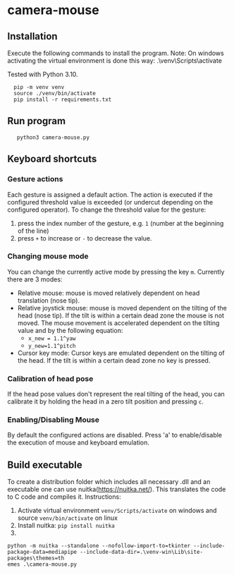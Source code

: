 # camera-mouse

## Installation

Execute the following commands to install the program.
Note: On windows activating the virtual environment is done this way: .\venv\Scripts\activate

Tested with Python 3.10.

``` 
  pip -m venv venv
  source ./venv/bin/activate
  pip install -r requirements.txt
```
## Run program

```
   python3 camera-mouse.py
```

## Keyboard shortcuts

### Gesture actions

Each gesture is assigned a default action. The action is executed if the configured threshold value is exceeded (or undercut depending on the configured operator).
To change the threshold value for the gesture:

1. press the index number of the gesture, e.g. ```1``` (number at the beginning of the line)
2. press ```+``` to increase or ```-``` to decrease the value.

### Changing mouse mode

You can change the currently active mode by pressing the key ```m```. Currently there are 3 modes:
* Relative mouse: mouse is moved relatively dependent on head translation (nose tip).
* Relative joystick mouse: mouse is moved dependent on the tilting of the head (nose tip). If the tilt is within a certain dead zone the mouse is not moved. The mouse movement is accelerated dependent on the tilting value and by the following equation:
  * ``x_new = 1.1^yaw``
  * ``y_new=1.1^pitch``
* Cursor key mode: Cursor keys are emulated dependent on the tilting of the head. If the tilt is within a certain dead zone no key is pressed.

### Calibration of head pose

If the head pose values don't represent the real tilting of the head, you can calibrate it by holding the head in a zero tilt position and pressing ``c``.

### Enabling/Disabling Mouse

By default the configured actions are disabled.
Press 'a' to enable/disable the execution of mouse and keyboard emulation.

## Build executable

To create a distribution folder which includes all necessary .dll and an executable one can use nuitka(https://nuitka.net/). This translates the code to C code and compiles it. Instructions:

1. Activate virtual environment ```venv/Scripts/activate``` on windows and source ```venv/bin/activate``` on linux
2. Install nuitka: ```pip install nuitka```
3.
```
python -m nuitka --standalone --nofollow-import-to=tkinter --include-package-data=mediapipe --include-data-dir=.\venv-win\Lib\site-packages\themes=th
emes .\camera-mouse.py
```